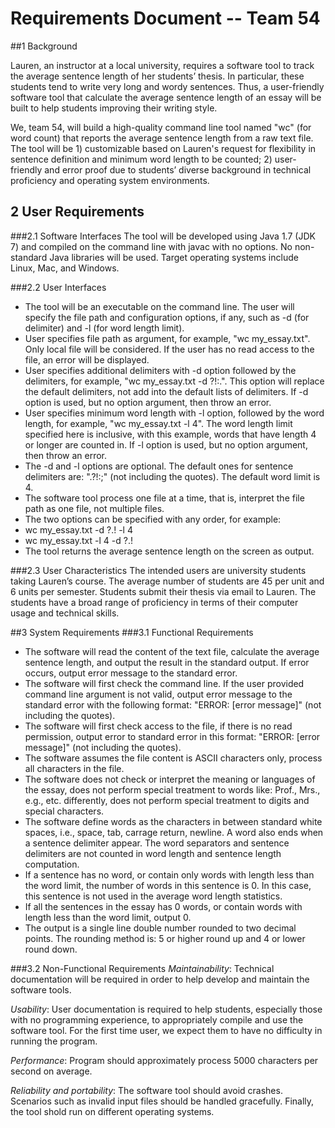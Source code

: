 # **Requirements Document -- Team 54**

##1 Background

Lauren, an instructor at a local university, requires a software tool to track the average sentence length of her students’ thesis. In particular, these students tend to write very long and wordy sentences. Thus, a user-friendly software tool that calculate the average sentence length of an essay will be built to help students improving their writing style.

We, team 54, will build a high-quality command line tool named "wc" (for word count) that reports the average sentence length from a raw text file. The tool will be 1) customizable based on Lauren's request for flexibility in sentence definition and minimum word length to be counted; 2) user-friendly and error proof due to students’ diverse background in technical proficiency and operating system environments. 

## 2 User Requirements

###2.1 Software Interfaces
The tool will be developed using Java 1.7 (JDK 7) and compiled on the command line with javac with no options. No non-standard Java libraries will be used.  Target operating systems include Linux, Mac, and Windows.

###2.2 User Interfaces
- The tool will be an executable on the command line. The user will specify the file path and configuration options, if any, such as -d (for delimiter) and -l (for word length limit).
- User specifies file path as argument, for example, "wc my_essay.txt". Only local file will be considered. If the user has no read access to the file, an error will be displayed.
- User specifies additional delimiters with -d option followed by the delimiters, for example, "wc my_essay.txt -d ?!:.". This option will replace the default delimiters, not add into the default lists of delimiters. If -d option is used, but no option argument, then throw an error.
- User specifies minimum word length with -l option, followed by the word length, for example, "wc my_essay.txt -l 4". The word length limit specified here is inclusive, with this example, words that have length 4 or longer are counted in. If -l option is used, but no option argument, then throw an error.
- The -d and -l options are optional. The default ones for sentence delimiters are: ".?!:;" (not including the quotes). The default word limit is 4.
- The software tool process one file at a time, that is, interpret the file path as one file, not multiple files.
- The two options can be specified with any order, for example:
 - wc my_essay.txt -d ?.! -l 4
 - wc my_essay.txt -l 4 -d ?.!
- The tool returns the average sentence length on the screen as output. 

###2.3 User Characteristics
The intended users are university students taking Lauren’s course. The average number of students are 45 per unit and 6 units per semester. Students submit their thesis via email to Lauren. The students have a broad range of proficiency in terms of their computer usage and technical skills.

##3 System Requirements
###3.1 Functional Requirements
- The software will read the content of the text file, calculate the average sentence length, and output the result in the standard output. If error occurs, output error message to the standard error.
- The software will first check the command line. If the user provided command line argument is not valid, output error message to the standard error with the following format: "ERROR: [error message]" (not including the quotes).
- The software will first check access to the file, if there is no read permission, output error to standard error in this format: "ERROR: [error message]" (not including the quotes).
- The software assumes the file content is ASCII characters only, process all characters in the file.
- The software does not check or interpret the meaning or languages of the essay, does not perform special treatment to words like: Prof., Mrs., e.g., etc. differently, does not perform special treatment to digits and special characters.
- The software define words as the characters in between standard white spaces, i.e., space, tab, carrage return, newline. A word also ends when a sentence delimiter appear. The word separators and sentence delimiters are not counted in word length and sentence length computation.
- If a sentence has no word, or contain only words with length less than the word limit, the number of words in this sentence is 0. In this case, this sentence is not used in the average word length statistics.
- If all the sentences in the essay has 0 words, or contain words with length less than the word limit, output 0.
- The output is a single line double number rounded to two decimal points. The rounding method is: 5 or higher round up and 4 or lower round down.

###3.2 Non-Functional Requirements
*Maintainability*: Technical documentation will be required in order to help develop and maintain the software tools.

*Usability*: User documentation is required to help students, especially those with no programming experience, to appropriately compile and use the software tool. For the first time user, we expect them to have no difficulty in running the program.

*Performance*: Program should approximately process 5000 characters per second on average.

*Reliability and portability*:  The software tool should avoid crashes.  Scenarios such as invalid input files should be handled gracefully.  Finally, the tool shold run on different operating systems.


